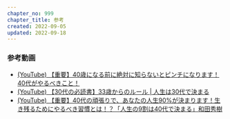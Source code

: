 ```yaml
---
chapter_no: 999
chapter_title: 参考
created: 2022-09-05
updated: 2022-09-18
---
```

### 参考動画
- [(YouTube) 【重要】40歳になる前に絶対に知らないとピンチになります！40代がやるべきこと！ ](https://youtu.be/sCYBupc-Zcs)
- [(YouTube) 【30代の必読書】33歳からのルール \| 人生は30代で決まる](https://www.youtube.com/watch?v=Muopgdu_BDM)
- [(YouTube) 【重要】40代の頑張りで、あなたの人生90%が決まります！生き残るためにやるべき習慣とは！？「人生の9割は40代で決まる」和田秀樹](https://youtu.be/PE4AzYKoHjs)